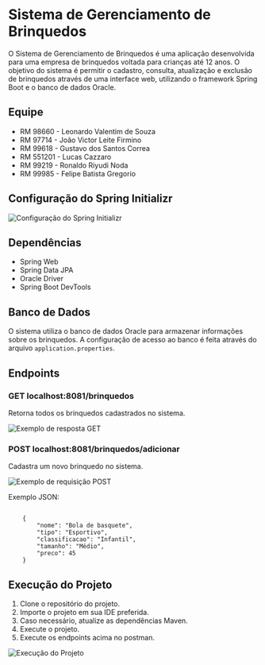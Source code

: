 
<div class="container">
    <h1>Sistema de Gerenciamento de Brinquedos</h1>
    <p>O Sistema de Gerenciamento de Brinquedos é uma aplicação desenvolvida para uma empresa de brinquedos voltada para crianças até 12 anos. O objetivo do sistema é permitir o cadastro, consulta, atualização e exclusão de brinquedos através de uma interface web, utilizando o framework Spring Boot e o banco de dados Oracle.</p>

<h2>Equipe</h2>
<ul>
    <li>RM 98660 - Leonardo Valentim de Souza</li>
    <li>RM 97714 - João Victor Leite Firmino</li>
    <li>RM 99618 - Gustavo dos Santos Correa</li>
    <li>RM 551201 - Lucas Cazzaro</li>
    <li>RM 99219 - Ronaldo Riyudi Noda</li>
    <li>RM 99985 - Felipe Batista Gregorio</li>
</ul>

<h2>Configuração do Spring Initializr</h2>
<img src="https://github.com/gustavo-specxx/javaCheckpoint2/assets/117688531/cb2aa541-53ec-4fac-b49c-740fc8b9d72c.png" alt="Configuração do Spring Initializr">

<h2>Dependências</h2>
<ul>
    <li>Spring Web</li>
    <li>Spring Data JPA</li>
    <li>Oracle Driver</li>
    <li>Spring Boot DevTools</li>
</ul>

<h2>Banco de Dados</h2>
<p>O sistema utiliza o banco de dados Oracle para armazenar informações sobre os brinquedos. A configuração de acesso ao banco é feita através do arquivo <code>application.properties</code>.</p>

<h2>Endpoints</h2>
<h3>GET localhost:8081/brinquedos</h3>
<p>Retorna todos os brinquedos cadastrados no sistema.</p>
<img src="https://github.com/gustavo-specxx/javaCheckpoint2/assets/117688531/7c112e67-0e4a-4d57-ac09-ddbaf8ab4c09.png" alt="Exemplo de resposta GET">

<h3>POST localhost:8081/brinquedos/adicionar</h3>
<p>Cadastra um novo brinquedo no sistema.</p>
<img src="https://github.com/gustavo-specxx/javaCheckpoint2/assets/117688531/a8ad1b71-a833-4614-8d8c-85c7fe642096.png" alt="Exemplo de requisição POST">
<p>Exemplo JSON:</p>
<code>
    {
        "nome": "Bola de basquete",
        "tipo": "Esportivo",
        "classificacao": "Infantil",
        "tamanho": "Médio",
        "preco": 45
    }
</code>

<h2>Execução do Projeto</h2>
<ol>
    <li>Clone o repositório do projeto.</li>
    <li>Importe o projeto em sua IDE preferida.</li>
    <li>Caso necessário, atualize as dependências Maven.</li>
    <li>Execute o projeto.</li>
    <li>Execute os endpoints acima no postman.</li>
</ol>
<img src="https://github.com/gustavo-specxx/javaCheckpoint2/assets/117688531/21b34f16-0a26-480e-8fbd-810f5939d67e.png" alt="Execução do Projeto">
</div>
</body>
</html>
